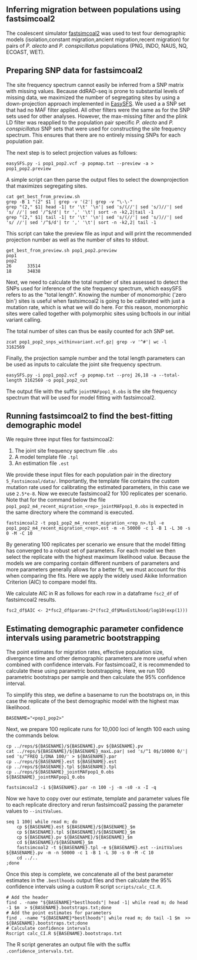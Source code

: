 ## Inferring migration between populations using fastsimcoal2

The coalescent simulator [fastsimcoal2](http://cmpg.unibe.ch/software/fastsimcoal2) was used to test four demographic models (isolation,constant migration,ancient migration,recent migration) for pairs of *P. alecto* and *P. conspicillatus* populations (PNG, INDO, NAUS, NQ, ECOAST, WET).

## Preparing SNP data for fastsimcoal2

The site frequency spectrum cannot easily be inferred from a SNP matrix with missing values. Because ddRAD-seq is prone to substantial levels of missing data, we maximized the number of segregating sites by using a down-projection approach implemented in [EasySFS](https://github.com/isaacovercast/easySFS). We used a a SNP set that had no MAF filter applied. All other filters were the same as for the SNP sets used for other analyses. However, the max-missing filter and the plink LD filter was reapplied to the population pair specific *P. alecto* and *P. conspicillatus* SNP sets that were used for constructing the site frequency spectrum. This ensures that there are no entirely missing SNPs for each population pair.

The next step is to select projection values as follows:

```
easySFS.py -i pop1_pop2.vcf -p popmap.txt --preview -a > pop1_pop2.preview
```

A simple script can then parse the output files to select the downprojection that maximizes segregating sites. 
```
cat get_best_from_preview.sh
grep -B 1 "(2" $1 | grep -v '(2'| grep -v "\-\-"
grep "(2," $1| head -1| tr '\t' '\n'| sed 's/(//'| sed 's/)//'| sed 's/ //'| sed '/^$/d'| tr ',' '\t'| sort -n -k2,2|tail -1
grep "(2," $1| tail -1| tr '\t' '\n'| sed 's/(//'| sed 's/)//'| sed 's/ //'| sed '/^$/d'| tr ',' '\t'| sort -n -k2,2| tail -1
```

This script can take the preview file as input and will print the recommended projection number as well as the number of sites to stdout.

```
get_best_from_preview.sh pop1_pop2.preview
pop1
pop2
26      33514
18      34838
```

Next, we need to calculate the total number of sites assessed to detect the SNPs used for inference of the site frequency spectrum, which easySFS refers to as the "total length". Knowing the number of monomorphic ('zero bin') sites is useful when fastsimcoal2 is going to be calibrated with just a mutation rate, which is what we will do here. For this reason, monomorphic sites were called together with polymorphic sites using bcftools in our initial variant calling.

The total number of sites can thus be easily counted for ach SNP set.

```
zcat pop1_pop2_snps_withinvariant.vcf.gz| grep -v '^#'| wc -l 
3162569
```

Finally, the projection sample number and the total length parameters can be used as inputs to calculate the joint site frequency spectrum.

```
easySFS.py -i pop1_pop2.vcf -p popmap.txt --proj 26,18 -a --total-length 3162569 -o pop1_pop2_out
```

The output file with the suffix `jointMAFpop1_0.obs` is the site frequency spectrum that will be used for model fitting with fastsimcoal2.

## Running fastsimcoal2 to find the best-fitting demographic model

We require three input files for fastsimcoal2: 

1. The joint site frequency spectrum file `.obs`
2. A model template file `.tpl`
3. An estimation file `.est`

We provide these input files for each population pair in the directory `5_Fastsimcoal/data/`. Importantly, the template file contains the custom mutation rate used for calibrating the estimated parameters, in this case we use `2.5*e-8`. Now we execute fastsimcoal2 for 100 replicates per scenario. Note that for the command below the file `pop1_pop2_m4_recent_migration_<rep>_jointMAFpop1_0.obs` is expected in the same directory where the command is executed.

```
fastsimcoal2 -t pop1_pop2_m4_recent_migration_<rep_n>.tpl -e pop1_pop2_m4_recent_migration_<rep>.est -m -n 50000 -c 1 -B 1 -L 30 -s 0 -M -C 10
```

By generating 100 replicates per scenario we ensure that the model fitting has converged to a robust set of parameters. For each model we then select the replicate with the highest maximum likelihood value. Because the models we are comparing contain different numbers of parameters and more parameters generally allows for a better fit, we must account for this when comparing the fits. Here we apply the widely used Akike Information Criterion (AIC) to compare model fits.

We calculate AIC in R as follows for each row in a dataframe `fsc2_df` of fastsimcoal2 results.
```
fsc2_df$AIC <- 2*fsc2_df$params-2*(fsc2_df$MaxEstLhood/log10(exp(1)))
```

## Estimating demographic parameter confidence intervals using parametric bootstrapping

The point estimates for migration rates, effective population size, divergence time and other demographic parameters are more useful when combined with confidence intervals. For fastsimcoal2, it is recommended to calculate these using parametric bootstrapping. Here, we run 100 parametric bootstraps per sample and then calculate the 95% confidence interval.

To simplify this step, we define a basename to run the bootstraps on, in this case the replicate of the best demographic model with the highest max likelihood.  

```
BASENAME="<pop1_pop2>"
```

Next, we prepare 100 replicate runs for 10,000 loci of length 100 each using the commands below.

```
cp ../reps/${BASENAME}/${BASENAME}.pv ${BASENAME}.pv
cat ../reps/${BASENAME}/${BASENAME}_maxL.par| sed 's/^1 0$/10000 0/'| sed 's/^FREQ 1/DNA 100/' > ${BASENAME}.par
cp ../reps/${BASENAME}.est ${BASENAME}.est
cp ../reps/${BASENAME}.tpl ${BASENAME}.tpl
cp ../reps/${BASENAME}_jointMAFpop1_0.obs ${BASENAME}_jointMAFpop1_0.obs

fastsimcoal2 -i ${BASENAME}.par -n 100 -j -m -s0 -x -I -q

```

Now we have to copy over our estimate, template and parameter values file to each replicate directory and rerun fastsimcoal2 passing the parameter values to `--initValues`. 

```
seq 1 100| while read m; do 
    cp ${BASENAME}.est ${BASENAME}/${BASENAME}_$m 
    cp ${BASENAME}.tpl ${BASENAME}/${BASENAME}_$m
    cp ${BASENAME}.pv ${BASENAME}/${BASENAME}_$m
    cd ${BASENAME}/${BASENAME}_$m
    fastsimcoal2 -t ${BASENAME}.tpl -e ${BASENAME}.est --initValues ${BASENAME}.pv -m -n 50000 -c 1 -B 1 -L 30 -s 0 -M -C 10
    cd ../..
;done
```
Once this step is complete, we concatenate all of the best parameter estimates in the `.bestlhoods` output files and then calculate the 95% confidence intervals using a custom R script `scripts/calc_CI.R`.

```
# Add the header
find . -name "${BASENAME}*bestlhoods"| head -1| while read m; do head -1 $m  > ${BASENAME}.bootstraps.txt;done
# Add the point estimates for parameters
find . -name "${BASENAME}*bestlhoods"| while read m; do tail -1 $m  >> ${BASENAME}.bootstraps.txt;done
# Calculate confidence intervals
Rscript calc_CI.R ${BASENAME}.bootstraps.txt
```

The R script generates an output file with the suffix `.confidence_intervals.txt`.

